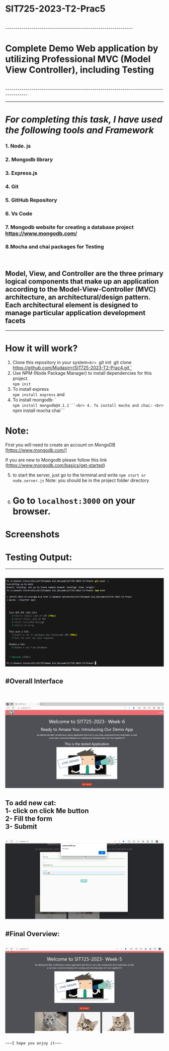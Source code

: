 # SIT725-2023-T2-Prac5

<br>---------------------------------------------------------------<br>
# Complete Demo Web application by utilizing Professional MVC (Model View Controller), including Testing
<br>-----------------------------------------------------------------------------------------<br>


---

# ***For completing this task, I have used the following tools and Framework*** <br>

### 1. Node. js <br>

### 2. Mongodb library <br>

### 3. Express.js <br>

### 4. Git <br>

### 5. GitHub Repository <br>

### 6. Vs Code <br>

### 7. Mongodb website for creating a database project https://www.mongodb.com/ <br> 

### 8.Mocha and chai packages for Testing

<br>

Model, View, and Controller are the three primary logical components that make up an
application according to the Model-View-Controller (MVC) architecture, an architectural/design
pattern. Each architectural element is designed to manage particular application development
facets
------

---


# How it will work?

1. Clone this repository in your system``<br>
   ``git init``
   ``git clone https://github.com/Mudasirrr/SIT725-2023-T2-Prac4.git``
2. Use NPM (Node Package Manager) to install dependencies for this project. <br>
   ``npm init``
3. To install express  <br>
   ``npm install express`` and <br>
4. To install mongodb: `<br>
   ``npm install mongodb@4.1.1```<br>
   4. To install mocha and chai: <br>
   ``npm install mocha chai```<br>

# Note:
First you will need to create an account on MongoDB [https://www.mongodb.com/]

If you are new to Mongodb please follow this link (https://www.mongodb.com/basics/get-started)

5. to start the server, just go to the terminal and write ``npm start or node.server.js``
   Note: you should be in the project folder directory
6. Go to `localhost:3000` on your browser. <br>
   =======================================================================================

# Screenshots
# Testing Output:
----------------------------------
![](https://github.com/Mudasirrr/SIT725-2023-T2-Prac6/blob/master/Screen%20shots/testing%20output.PNG)<br>
---------------------------------

#Overall Interface<br><br>
------------------
![](https://github.com/Mudasirrr/SIT725-2023-T2-Prac6/blob/master/Screen%20shots/OOUTPU.PNG)<br>
-----------------
To add new cat:<br>
1- click on click Me button<br>
2- Fill the form<br>
3- Submit<br>
---------

![Add new cat](https://github.com/Mudasirrr/SIT725-2023-T2-Prac5/blob/mvc/Screen%20shots/add%20cat1.PNG)<br>
-----------

#Final Overview:<br>
----------------

![Final Over View](https://github.com/Mudasirrr/SIT725-2023-T2-Prac5/blob/mvc/Screen%20shots/AAdc.PNG)<br>
---------------

    ~~~I hope you enjoy it~~~

